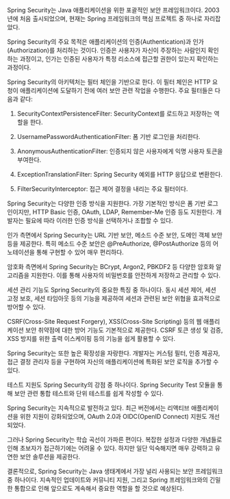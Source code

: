 Spring Security는 Java 애플리케이션을 위한 포괄적인 보안 프레임워크이다. 2003년에 처음 출시되었으며, 현재는 Spring 프레임워크의 핵심 프로젝트 중 하나로 자리잡았다.

Spring Security의 주요 목적은 애플리케이션의 인증(Authentication)과 인가(Authorization)를 처리하는 것이다. 인증은 사용자가 자신이 주장하는 사람인지 확인하는 과정이고, 인가는 인증된 사용자가 특정 리소스에 접근할 권한이 있는지 확인하는 과정이다.

Spring Security의 아키텍처는 필터 체인을 기반으로 한다. 이 필터 체인은 HTTP 요청이 애플리케이션에 도달하기 전에 여러 보안 관련 작업을 수행한다. 주요 필터들은 다음과 같다:

1. SecurityContextPersistenceFilter: SecurityContext를 로드하고 저장하는 역할을 한다.

2. UsernamePasswordAuthenticationFilter: 폼 기반 로그인을 처리한다.

3. AnonymousAuthenticationFilter: 인증되지 않은 사용자에게 익명 사용자 토큰을 부여한다.

4. ExceptionTranslationFilter: Spring Security 예외를 HTTP 응답으로 변환한다.

5. FilterSecurityInterceptor: 접근 제어 결정을 내리는 주요 필터이다.

Spring Security는 다양한 인증 방식을 지원한다. 가장 기본적인 방식은 폼 기반 로그인이지만, HTTP Basic 인증, OAuth, LDAP, Remember-Me 인증 등도 지원한다. 개발자는 필요에 따라 이러한 인증 방식을 선택하거나 조합할 수 있다.

인가 측면에서 Spring Security는 URL 기반 보안, 메소드 수준 보안, 도메인 객체 보안 등을 제공한다. 특히 메소드 수준 보안은 @PreAuthorize, @PostAuthorize 등의 어노테이션을 통해 구현할 수 있어 매우 편리하다.

암호화 측면에서 Spring Security는 BCrypt, Argon2, PBKDF2 등 다양한 암호화 알고리즘을 지원한다. 이를 통해 사용자의 비밀번호를 안전하게 저장하고 관리할 수 있다.

세션 관리 기능도 Spring Security의 중요한 특징 중 하나이다. 동시 세션 제어, 세션 고정 보호, 세션 타임아웃 등의 기능을 제공하여 세션과 관련된 보안 위협을 효과적으로 방어할 수 있다.

CSRF(Cross-Site Request Forgery), XSS(Cross-Site Scripting) 등의 웹 애플리케이션 보안 취약점에 대한 방어 기능도 기본적으로 제공한다. CSRF 토큰 생성 및 검증, XSS 방지를 위한 출력 이스케이핑 등의 기능을 쉽게 활용할 수 있다.

Spring Security는 또한 높은 확장성을 자랑한다. 개발자는 커스텀 필터, 인증 제공자, 접근 결정 관리자 등을 구현하여 자신의 애플리케이션에 특화된 보안 로직을 추가할 수 있다.

테스트 지원도 Spring Security의 강점 중 하나이다. Spring Security Test 모듈을 통해 보안 관련 통합 테스트와 단위 테스트를 쉽게 작성할 수 있다.

Spring Security는 지속적으로 발전하고 있다. 최근 버전에서는 리액티브 애플리케이션을 위한 지원이 강화되었으며, OAuth 2.0과 OIDC(OpenID Connect) 지원도 개선되었다.

그러나 Spring Security는 학습 곡선이 가파른 편이다. 복잡한 설정과 다양한 개념들로 인해 초보자가 접근하기에는 어려울 수 있다. 하지만 일단 익숙해지면 매우 강력하고 유연한 보안 솔루션을 제공한다.

결론적으로, Spring Security는 Java 생태계에서 가장 널리 사용되는 보안 프레임워크 중 하나이다. 지속적인 업데이트와 커뮤니티 지원, 그리고 Spring 프레임워크와의 긴밀한 통합으로 인해 앞으로도 계속해서 중요한 역할을 할 것으로 예상된다.
